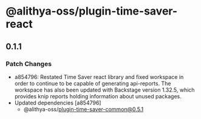 # @alithya-oss/plugin-time-saver-react

## 0.1.1

### Patch Changes

- a854796: Restated Time Saver react library and fixed workspace in order to continue to be capable of generating api-reports. The workspace has also been updated with Backstage version 1.32.5, which provides knip reports holding information about unused packages.
- Updated dependencies [a854796]
  - @alithya-oss/plugin-time-saver-common@0.5.1
